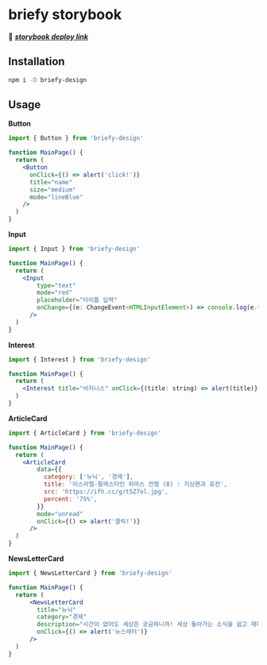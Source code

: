 # briefy storybook

🔗 _**<a href="https://briefy-storybook.vercel.app">storybook deploy link</a>**_

## Installation
```bash
npm i -D briefy-design
```

## Usage

**Button**

```jsx
import { Button } from 'briefy-design'

function MainPage() {
  return (
    <Button
      onClick={() => alert('click!')}
      title="name"
      size="medium"
      mode="lineBlue"
    />
  )
}
```

**Input**

```jsx
import { Input } from 'briefy-design'

function MainPage() {
  return (
    <Input
        type="text"
        mode="red"
        placeholder="타이틀 입력"
        onChange={(e: ChangeEvent<HTMLInputElement>) => console.log(e.target.value)}
      />
  )
}
```

**Interest**

```jsx
import { Interest } from 'briefy-design'

function MainPage() {
  return (
    <Interest title="비지니스" onClick={(title: string) => alert(title)} />
  )
}
```

**ArticleCard**

```jsx
import { ArticleCard } from 'briefy-design'

function MainPage() {
  return (
    <ArticleCard
        data={{
          category: ['뉴닉', '경제'],
          title: '이스라엘-팔레스타인 하마스 전쟁 (8) : 지상편과 휴전',
          src: 'https://ifh.cc/g/t5Z7ol.jpg',
          percent: '75%',
        }}
        mode="unread"
        onClick={() => alert('클릭!')}
      />
  )
}
```

**NewsLetterCard**

```jsx
import { NewsLetterCard } from 'briefy-design'

function MainPage() {
  return (
      <NewsLetterCard
        title="뉴닉"
        category="경제"
        description="시간이 없어도 세상은 궁금하니까! 세상 돌아가는 소식을 쉽고 재미있게 받아보세요"
        onClick={() => alert('뉴스레터')}
      />
  )
}
```